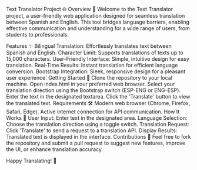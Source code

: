 
Text Translator Project 🌐
Overview 📝
Welcome to the Text Translator project, a user-friendly web application designed for seamless translation between Spanish and English. This tool bridges language barriers, enabling effective communication and understanding for a wide range of users, from students to professionals.

Features ✨
Bilingual Translation: Effortlessly translates text between Spanish and English.
Character Limit: Supports translations of texts up to 15,000 characters.
User-Friendly Interface: Simple, intuitive design for easy translation.
Real-Time Results: Instant translation for efficient language conversion.
Bootstrap Integration: Sleek, responsive design for a pleasant user experience.
Getting Started 🚀
Clone the repository to your local machine.
Open index.html in your preferred web browser.
Select your translation direction using the Bootstrap switch (ESP-ENG or ENG-ESP).
Enter the text in the designated textarea.
Click the 'Translate' button to view the translated text.
Requirements 🛠️
Modern web browser (Chrome, Firefox, Safari, Edge).
Active internet connection for API communication.
How It Works 🧩
User Input: Enter text in the designated area.
Language Selection: Choose the translation direction using a toggle switch.
Translation Request: Click 'Translate' to send a request to a translation API.
Display Results: Translated text is displayed in the interface.
Contributions 👥
Feel free to fork the repository and submit a pull request to suggest new features, improve the UI, or enhance translation accuracy.

Happy Translating! 🎉
